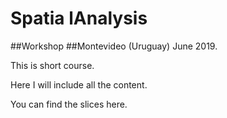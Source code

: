# Spatia lAnalysis
##Workshop
##Montevideo (Uruguay) June 2019.

This is short course. 

Here I will include all the content. 

You can find the slices here. 
